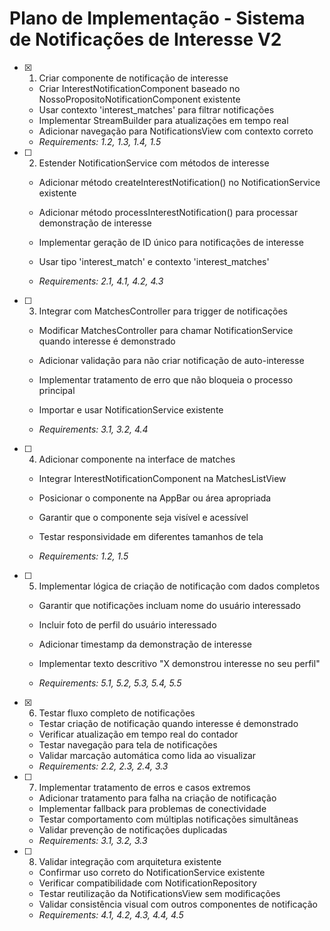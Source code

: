 # Plano de Implementação - Sistema de Notificações de Interesse V2

- [x] 1. Criar componente de notificação de interesse


  - Criar InterestNotificationComponent baseado no NossoPropositoNotificationComponent existente
  - Usar contexto 'interest_matches' para filtrar notificações
  - Implementar StreamBuilder para atualizações em tempo real
  - Adicionar navegação para NotificationsView com contexto correto
  - _Requirements: 1.2, 1.3, 1.4, 1.5_



- [ ] 2. Estender NotificationService com métodos de interesse
  - Adicionar método createInterestNotification() no NotificationService existente
  - Adicionar método processInterestNotification() para processar demonstração de interesse
  - Implementar geração de ID único para notificações de interesse


  - Usar tipo 'interest_match' e contexto 'interest_matches'
  - _Requirements: 2.1, 4.1, 4.2, 4.3_

- [ ] 3. Integrar com MatchesController para trigger de notificações
  - Modificar MatchesController para chamar NotificationService quando interesse é demonstrado


  - Adicionar validação para não criar notificação de auto-interesse
  - Implementar tratamento de erro que não bloqueia o processo principal
  - Importar e usar NotificationService existente
  - _Requirements: 3.1, 3.2, 4.4_



- [ ] 4. Adicionar componente na interface de matches
  - Integrar InterestNotificationComponent na MatchesListView
  - Posicionar o componente na AppBar ou área apropriada
  - Garantir que o componente seja visível e acessível
  - Testar responsividade em diferentes tamanhos de tela


  - _Requirements: 1.2, 1.5_

- [ ] 5. Implementar lógica de criação de notificação com dados completos
  - Garantir que notificações incluam nome do usuário interessado
  - Incluir foto de perfil do usuário interessado


  - Adicionar timestamp da demonstração de interesse
  - Implementar texto descritivo "X demonstrou interesse no seu perfil"
  - _Requirements: 5.1, 5.2, 5.3, 5.4, 5.5_

- [x] 6. Testar fluxo completo de notificações



  - Testar criação de notificação quando interesse é demonstrado
  - Verificar atualização em tempo real do contador
  - Testar navegação para tela de notificações
  - Validar marcação automática como lida ao visualizar
  - _Requirements: 2.2, 2.3, 2.4, 3.3_

- [ ] 7. Implementar tratamento de erros e casos extremos
  - Adicionar tratamento para falha na criação de notificação
  - Implementar fallback para problemas de conectividade
  - Testar comportamento com múltiplas notificações simultâneas
  - Validar prevenção de notificações duplicadas
  - _Requirements: 3.1, 3.2, 3.3_

- [ ] 8. Validar integração com arquitetura existente
  - Confirmar uso correto do NotificationService existente
  - Verificar compatibilidade com NotificationRepository
  - Testar reutilização da NotificationsView sem modificações
  - Validar consistência visual com outros componentes de notificação
  - _Requirements: 4.1, 4.2, 4.3, 4.4, 4.5_
